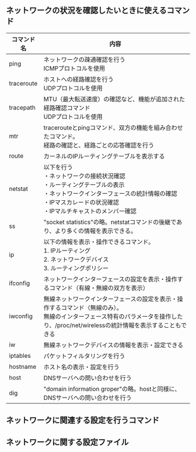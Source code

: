 ## ネットワークの状況を確認したいときに使えるコマンド

|コマンド名|内容                    |
|----------|------------------------|
|ping|ネットワークの疎通確認を行う<br>ICMPプロトコルを使用|
|traceroute|ホストへの経路確認を行う<br>UDPプロトコルを使用|
|tracepath|MTU（最大転送速度）の確認など、機能が追加された経路確認コマンド<br>UDPプロトコルを使用|
|mtr|tracerouteとpingコマンド、双方の機能を組み合わせたコマンド。<br>経路の確認と、経路ごとの応答確認を行う|
|route|カーネルのIPルーティングテーブルを表示する|
|netstat|以下を行う<br>・ネットワークの接続状況確認<br>・ルーティングテーブルの表示<br>・ネットワークインターフェースの統計情報の確認<br>・IPマスカレードの状況確認<br>・IPマルチキャストのメンバー確認|
|ss|"socket statistics"の略。netstatコマンドの後継であり、より多くの情報を表示できる。|
|ip|以下の情報を表示・操作できるコマンド。<br>1. IPルーティング<br>2. ネットワークデバイス<br>3. ルーティングポリシー|
|ifconfig|ネットワークインターフェースの設定を表示・操作するコマンド（有線・無線の双方を表示）|
|iwconfig|無線ネットワークインターフェースの設定を表示・操作するコマンド（無線のみ）。<br>無線のインターフェース特有のパラメータを操作したり、/proc/net/wirelessの統計情報を表示することもできる|
|iw|無線ネットワークデバイスの情報を表示・設定できる|
|iptables|パケットフィルタリングを行う|
|hostname|ホスト名の表示・設定を行う|
|host|DNSサーバへの問い合わせを行う|
|dig|"domain information groper"の略。hostと同様に、DNSサーバへの問い合わせを行う|


## ネットワークに関連する設定を行うコマンド

## ネットワークに関する設定ファイル
